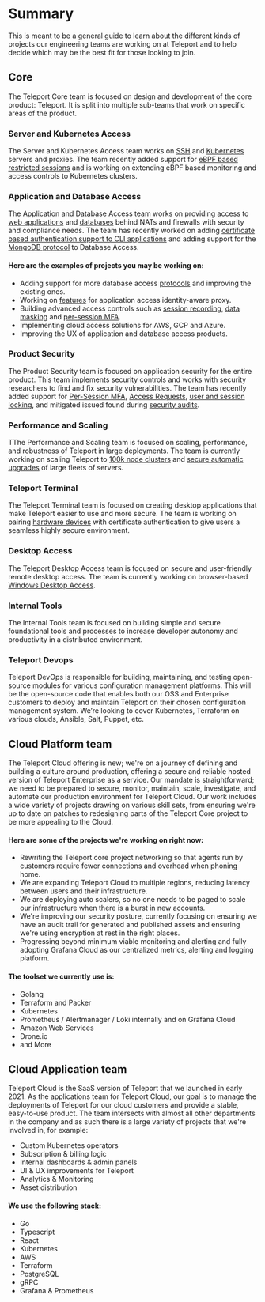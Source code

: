 # Summary
This is meant to be a general guide to learn about the different kinds of projects our engineering teams are working on at Teleport and to help decide which may be the best fit for those looking to join.

## Core

The Teleport Core team is focused on design and development of the core product: Teleport. It is split into multiple sub-teams that work on specific areas of the product.

### Server and Kubernetes Access

The Server and Kubernetes Access team works on [SSH](https://goteleport.com/ssh-server-access/) and [Kubernetes](https://goteleport.com/kubernetes-access/) servers and proxies. The team recently added support for [eBPF based restricted sessions](https://goteleport.com/docs/server-access/guides/restricted-session) and is working on extending eBPF based monitoring and access controls to Kubernetes clusters.

### Application and Database Access

The Application and Database Access team works on providing access to [web applications](https://goteleport.com/docs/application-access) and [databases](https://goteleport.com/docs/database-access/) behind NATs and firewalls with security and compliance needs. The team has recently worked on adding [certificate based authentication support to CLI applications](https://github.com/gravitational/teleport/pull/5918) and adding support for the [MongoDB protocol](https://github.com/gravitational/teleport/pull/7213) to Database Access.

#### Here are the examples of projects you may be working on:
* Adding support for more database access [protocols](https://github.com/gravitational/teleport/issues?q=is%3Aopen+is%3Aissue+label%3Adatabase-access+label%3Adb%2Frequested) and improving the existing ones.
* Working on [features](https://github.com/gravitational/teleport/issues?q=is%3Aissue+is%3Aopen+label%3Aapplication-access+label%3Afeature-request) for application access identity-aware proxy.
* Building advanced access controls such as [session recording](https://github.com/gravitational/teleport/issues/5799), [data masking](https://github.com/gravitational/teleport/issues/7150) and [per-session MFA](https://github.com/gravitational/teleport/issues/6172).
* Implementing cloud access solutions for AWS, GCP and Azure.
* Improving the UX of application and database access products.

### Product Security

The Product Security team is focused on application security for the entire product. This team implements security controls and works with security researchers to find and fix security vulnerabilities.
The team has recently added support for [Per-Session MFA](https://goteleport.com/docs/access-controls/guides/per-session-mfa/), [Access Requests](https://goteleport.com/docs/enterprise/workflow/), [user and session locking](https://github.com/gravitational/teleport/pull/7286), and mitigated issued found during [security audits](https://goteleport.com/resources/audits/).

### Performance and Scaling

TThe Performance and Scaling team is focused on scaling, performance, and robustness of Teleport in large deployments.
The team is currently working on scaling Teleport to [100k node clusters](https://github.com/gravitational/teleport/issues/4173) and [secure automatic upgrades](https://github.com/gravitational/teleport/pull/6691) of large fleets of servers.

### Teleport Terminal

The Teleport Terminal team is focused on creating desktop applications that make Teleport easier to use and more secure.
The team is working on pairing [hardware devices](https://github.com/gravitational/teleport/pull/7808) with certificate authentication to give users a seamless highly secure environment.

### Desktop Access

The Teleport Desktop Access team is focused on secure and user-friendly remote desktop access.
The team is currently working on browser-based [Windows Desktop Access](https://github.com/gravitational/teleport/pull/7725).

### Internal Tools

The Internal Tools team is focused on building simple and secure foundational tools and processes to increase developer autonomy and productivity in a distributed environment.



### Teleport Devops
Teleport DevOps is responsible for building, maintaining, and testing open-source modules for various configuration management platforms. This will be the open-source code that enables both our OSS and Enterprise customers to deploy and maintain Teleport on their chosen configuration management system. We’re looking to cover Kubernetes, Terraform on various clouds, Ansible, Salt, Puppet, etc.



## Cloud Platform team
The Teleport Cloud offering is new; we're on a journey of defining and building a culture around production, offering a secure and reliable hosted version of Teleport Enterprise as a service.
Our mandate is straightforward; we need to be prepared to secure, monitor, maintain, scale, investigate, and automate our production environment for Teleport Cloud. Our work includes a wide variety of projects drawing on various skill sets, from ensuring we're up to date on patches to redesigning parts of the Teleport Core project to be more appealing to the Cloud.

#### Here are some of the projects we're working on right now:
- Rewriting the Teleport core project networking so that agents run by customers require fewer connections and overhead when phoning home.
- We are expanding Teleport Cloud to multiple regions, reducing latency between users and their infrastructure.
- We are deploying auto scalers, so no one needs to be paged to scale our infrastructure when there is a burst in new accounts.
- We're improving our security posture, currently focusing on ensuring we have an audit trail for generated and published assets and ensuring we're using encryption at rest in the right places.
- Progressing beyond minimum viable monitoring and alerting and fully adopting Grafana Cloud as our centralized metrics, alerting and logging platform.


#### The toolset we currently use is:
- Golang
- Terraform and Packer
- Kubernetes
- Prometheus / Alertmanager / Loki internally and on Grafana Cloud
- Amazon Web Services
- Drone.io
- and More



## Cloud Application team
Teleport Cloud is the SaaS version of Teleport that we launched in early 2021. As the applications team for Teleport Cloud, our goal is to manage the deployments of Teleport for our cloud customers and provide a stable, easy-to-use product.
The team intersects with almost all other departments in the company and as such there is a large variety of projects that we're involved in, for example:
- Custom Kubernetes operators
- Subscription & billing logic
- Internal dashboards & admin panels
- UI & UX improvements for Teleport
- Analytics & Monitoring
- Asset distribution

#### We use the following stack:
- Go
- Typescript
- React
- Kubernetes
- AWS
- Terraform
- PostgreSQL
- gRPC
- Grafana & Prometheus
